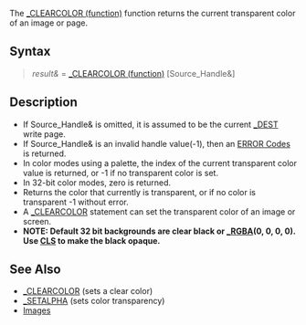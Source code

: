 The [_CLEARCOLOR (function)](_CLEARCOLOR-(function)) function returns the current transparent color of an image or page.

## Syntax

> *result&* = [_CLEARCOLOR (function)](_CLEARCOLOR-(function)) [Source_Handle&]

## Description

* If Source_Handle& is omitted, it is assumed to be the current [_DEST](_DEST) write page.
* If Source_Handle& is an invalid handle value(-1), then an [ERROR Codes](ERROR-Codes) is returned.
* In color modes using a palette, the index of the current transparent color value is returned, or -1 if no transparent color is set.
* In 32-bit color modes, zero is returned.
* Returns the color that currently is transparent, or if no color is transparent -1 without error.
* A [_CLEARCOLOR](_CLEARCOLOR) statement can set the transparent color of an image or screen.
* **NOTE: Default 32 bit backgrounds are clear black or [_RGBA](_RGBA)(0, 0, 0, 0). Use [CLS](CLS) to make the black opaque.**

## See Also

* [_CLEARCOLOR](_CLEARCOLOR) (sets a clear color)
* [_SETALPHA](_SETALPHA) (sets color transparency)
* [Images](Images)
